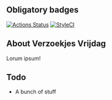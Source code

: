 ## Obligatory badges 
[![Actions Status](https://github.com/sandervankasteel/verzoekjesvrijdag/workflows/PHP%20Testing/badge.svg?branch=master)](https://gthub.com/sandervankasteel/verzoekjesvrijdag/actions)
[![StyleCI](https://github.styleci.io/repos/97956366/shield)](https://github.styleci.io/repos/97956366)

## About Verzoekjes Vrijdag

Lorum ipsum!

## Todo
- A bunch of stuff
